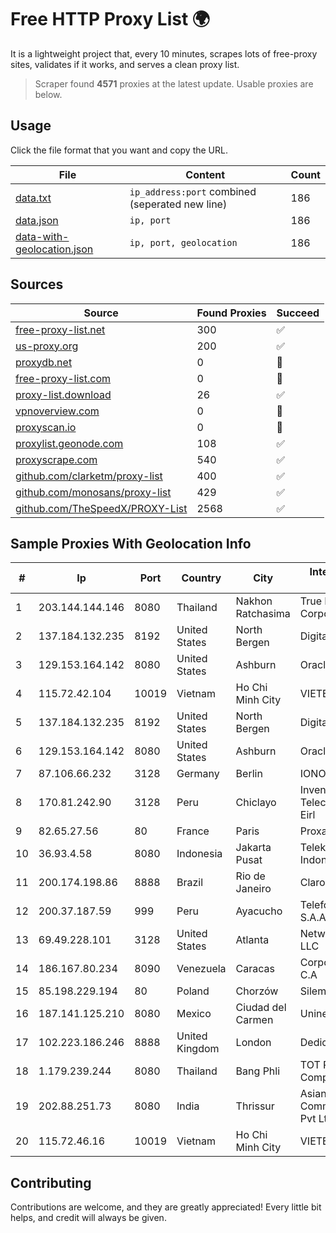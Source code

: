 
# Free HTTP Proxy List 🌍

It is a lightweight project that, every 10 minutes, scrapes lots of free-proxy sites, validates if it works, and serves a clean proxy list.


> Scraper found **4571** proxies at the latest update. Usable proxies are below.

## Usage

Click the file format that you want and copy the URL.


|File|Content|Count|
|----|-------|-----|
|[data.txt](https://raw.githubusercontent.com/themiralay/Proxy-List-World/master/data.txt)|`ip_address:port` combined (seperated new line)|186|
|[data.json](https://raw.githubusercontent.com/themiralay/Proxy-List-World/master/data.json)|`ip, port`|186|
|[data-with-geolocation.json](https://raw.githubusercontent.com/themiralay/Proxy-List-World/master/data-with-geolocation.json)|`ip, port, geolocation`|186|

## Sources

|Source|Found Proxies|Succeed|
|------|-------------|-------|
|[free-proxy-list.net](https://free-proxy-list.net)|300|✅|
|[us-proxy.org](https://www.us-proxy.org)|200|✅|
|[proxydb.net](http://proxydb.net)|0|🚫|
|[free-proxy-list.com](https://free-proxy-list.com/?page=&port=&type%5B%5D=http&type%5B%5D=https&up_time=0&search=Search)|0|🚫|
|[proxy-list.download](https://www.proxy-list.download/HTTP)|26|✅|
|[vpnoverview.com](https://vpnoverview.com/privacy/anonymous-browsing/free-proxy-servers)|0|🚫|
|[proxyscan.io](https://www.proxyscan.io)|0|🚫|
|[proxylist.geonode.com](https://proxylist.geonode.com/api/proxy-list?limit=300&page=1&sort_by=lastChecked&sort_type=desc&protocols=http,https)|108|✅|
|[proxyscrape.com](https://api.proxyscrape.com/v2/?request=displayproxies&protocol=http&timeout=10000&country=all&ssl=all&anonymity=all)|540|✅|
|[github.com/clarketm/proxy-list](https://raw.githubusercontent.com/clarketm/proxy-list/master/proxy-list-raw.txt)|400|✅|
|[github.com/monosans/proxy-list](https://raw.githubusercontent.com/monosans/proxy-list/main/proxies/http.txt)|429|✅|
|[github.com/TheSpeedX/PROXY-List](https://raw.githubusercontent.com/TheSpeedX/PROXY-List/master/http.txt)|2568|✅|


## Sample Proxies With Geolocation Info

|#|Ip|Port|Country|City|Internet Service Provider|
|-|--|----|-------|----|-------------------------|
|1|203.144.144.146|8080|Thailand|Nakhon Ratchasima|True Internet Corporation CO. Ltd.|
|2|137.184.132.235|8192|United States|North Bergen|DigitalOcean, LLC|
|3|129.153.164.142|8080|United States|Ashburn|Oracle Corporation|
|4|115.72.42.104|10019|Vietnam|Ho Chi Minh City|VIETELmetro|
|5|137.184.132.235|8192|United States|North Bergen|DigitalOcean, LLC|
|6|129.153.164.142|8080|United States|Ashburn|Oracle Corporation|
|7|87.106.66.232|3128|Germany|Berlin|IONOS SE|
|8|170.81.242.90|3128|Peru|Chiclayo|Inventa Telecomunicaciones Eirl|
|9|82.65.27.56|80|France|Paris|Proxad / Free SAS|
|10|36.93.4.58|8080|Indonesia|Jakarta Pusat|Telekomunikasi Indonesia|
|11|200.174.198.86|8888|Brazil|Rio de Janeiro|Claro S.A|
|12|200.37.187.59|999|Peru|Ayacucho|Telefonica del Peru S.A.A.|
|13|69.49.228.101|3128|United States|Atlanta|Network Solutions, LLC|
|14|186.167.80.234|8090|Venezuela|Caracas|Corporacion Digitel C.A|
|15|85.198.229.194|80|Poland|Chorzów|Sileman Sp. z o.o.|
|16|187.141.125.210|8080|Mexico|Ciudad del Carmen|Uninet S.A. de C.V.|
|17|102.223.186.246|8888|United Kingdom|London|Dedicated Servers|
|18|1.179.239.244|8080|Thailand|Bang Phli|TOT Public Company Limited|
|19|202.88.251.73|8080|India|Thrissur|Asianet Satellite Communications Pvt Ltd|
|20|115.72.46.16|10019|Vietnam|Ho Chi Minh City|VIETELmetro|



## Contributing

Contributions are welcome, and they are greatly appreciated! Every
little bit helps, and credit will always be given.

